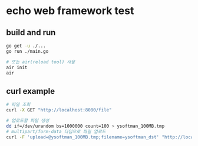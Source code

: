 # echo web framework test

## build and run

```bash
go get -u ./...
go run ./main.go

# 또는 air(reload tool) 사용
air init
air
```

## curl example

```bash
# 파일 조회
curl -X GET "http://localhost:8080/file"

# 업로드할 파일 생성
dd if=/dev/urandom bs=1000000 count=100 > ysoftman_100MB.tmp
# multipart/form-data 타입으로 파일 업로드
curl -F 'upload=@ysoftman_100MB.tmp;filename=ysoftman_dst' "http://localhost:8080/file?dstfilename=ysoftman_dst.tmp"
```
